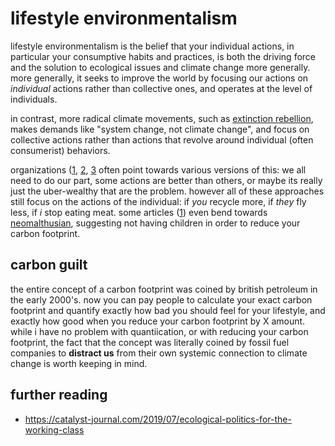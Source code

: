 # lifestyle environmentalism

lifestyle environmentalism is the belief that your individual actions, in
particular your consumptive habits and practices, is both the driving force and the solution to ecological issues and climate change more generally. more generally, it seeks to improve the world by focusing our actions on _individual_ actions rather than collective ones, and operates at the level of individuals.

in contrast, more radical climate movements, such as [extinction rebellion](https://rebellion.global/),
makes demands like "system change, not climate change", and focus on collective
actions rather than actions that revolve around individual (often consumerist)
behaviors.

organizations ([1](https://www.cdc.gov/sustainability/lifestyle/index.htm),
[2](https://www.theguardian.com/environment/2022/mar/07/six-key-lifestyle-changes-can-help-avert-the-climate-crisis-study-finds),
[3](https://www.globalcitizen.org/en/content/climate-carbon-footprint-luxury-lifestyle-study/)
often point towards various versions of this: we all need to do our part, some
actions are better than others, or maybe its really just the uber-wealthy that
are the problem. however all of these approaches still focus on the actions of
the individual: if _you_ recycle more, if _they_ fly less, if _i_ stop eating
meat. some articles
([1](https://www.science.org/content/article/best-way-reduce-your-carbon-footprint-one-government-isn-t-telling-you-about))
even bend towards [neomalthusian](https://en.wikipedia.org/wiki/Malthusianism),
suggesting not having children in order to reduce your carbon footprint.

## carbon guilt

the entire concept of a carbon footprint was coined by british petroleum in the
early 2000's. now you can pay people to calculate your exact carbon footprint
and quantify exactly how bad you should feel for your lifestyle, and exactly
how good when you reduce your carbon footprint by X amount. while i have no
problem with quantiication, or with reducing your carbon footprint, the fact
that the concept was literally coined by fossil fuel companies to **distract us**
from their own systemic connection to climate change is worth keeping in mind.

## further reading

* https://catalyst-journal.com/2019/07/ecological-politics-for-the-working-class
